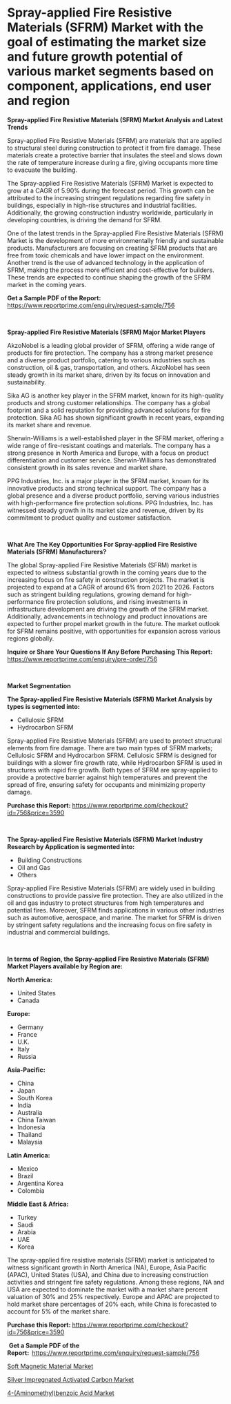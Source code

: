 <p><h1>Spray-applied Fire Resistive Materials (SFRM) Market with the goal of estimating the market size and future growth potential of various market segments based on component, applications, end user and region</h1></p><p><strong>Spray-applied Fire Resistive Materials (SFRM) Market Analysis and Latest Trends</strong></p>
<p><p>Spray-applied Fire Resistive Materials (SFRM) are materials that are applied to structural steel during construction to protect it from fire damage. These materials create a protective barrier that insulates the steel and slows down the rate of temperature increase during a fire, giving occupants more time to evacuate the building.</p><p>The Spray-applied Fire Resistive Materials (SFRM) Market is expected to grow at a CAGR of 5.90% during the forecast period. This growth can be attributed to the increasing stringent regulations regarding fire safety in buildings, especially in high-rise structures and industrial facilities. Additionally, the growing construction industry worldwide, particularly in developing countries, is driving the demand for SFRM.</p><p>One of the latest trends in the Spray-applied Fire Resistive Materials (SFRM) Market is the development of more environmentally friendly and sustainable products. Manufacturers are focusing on creating SFRM products that are free from toxic chemicals and have lower impact on the environment. Another trend is the use of advanced technology in the application of SFRM, making the process more efficient and cost-effective for builders. These trends are expected to continue shaping the growth of the SFRM market in the coming years.</p></p>
<p><strong>Get a Sample PDF of the Report:&nbsp;</strong> <a href="https://www.reportprime.com/enquiry/request-sample/756">https://www.reportprime.com/enquiry/request-sample/756</a></p>
<p>&nbsp;</p>
<p><strong>Spray-applied Fire Resistive Materials (SFRM) Major Market Players</strong></p>
<p><p>AkzoNobel is a leading global provider of SFRM, offering a wide range of products for fire protection. The company has a strong market presence and a diverse product portfolio, catering to various industries such as construction, oil & gas, transportation, and others. AkzoNobel has seen steady growth in its market share, driven by its focus on innovation and sustainability.</p><p>Sika AG is another key player in the SFRM market, known for its high-quality products and strong customer relationships. The company has a global footprint and a solid reputation for providing advanced solutions for fire protection. Sika AG has shown significant growth in recent years, expanding its market share and revenue.</p><p>Sherwin-Williams is a well-established player in the SFRM market, offering a wide range of fire-resistant coatings and materials. The company has a strong presence in North America and Europe, with a focus on product differentiation and customer service. Sherwin-Williams has demonstrated consistent growth in its sales revenue and market share.</p><p>PPG Industries, Inc. is a major player in the SFRM market, known for its innovative products and strong technical support. The company has a global presence and a diverse product portfolio, serving various industries with high-performance fire protection solutions. PPG Industries, Inc. has witnessed steady growth in its market size and revenue, driven by its commitment to product quality and customer satisfaction.</p></p>
<p>&nbsp;</p>
<p><strong>What Are The Key Opportunities For Spray-applied Fire Resistive Materials (SFRM) Manufacturers?</strong></p>
<p><p>The global Spray-applied Fire Resistive Materials (SFRM) market is expected to witness substantial growth in the coming years due to the increasing focus on fire safety in construction projects. The market is projected to expand at a CAGR of around 6% from 2021 to 2026. Factors such as stringent building regulations, growing demand for high-performance fire protection solutions, and rising investments in infrastructure development are driving the growth of the SFRM market. Additionally, advancements in technology and product innovations are expected to further propel market growth in the future. The market outlook for SFRM remains positive, with opportunities for expansion across various regions globally.</p></p>
<p><strong>Inquire or Share Your Questions If Any Before Purchasing This Report:</strong> <a href="https://www.reportprime.com/enquiry/pre-order/756">https://www.reportprime.com/enquiry/pre-order/756</a></p>
<p>&nbsp;</p>
<p><strong>Market Segmentation</strong></p>
<p><strong>The Spray-applied Fire Resistive Materials (SFRM) Market Analysis by types is segmented into:</strong></p>
<p><ul><li>Cellulosic SFRM</li><li>Hydrocarbon SFRM</li></ul></p>
<p><p>Spray-applied Fire Resistive Materials (SFRM) are used to protect structural elements from fire damage. There are two main types of SFRM markets; Cellulosic SFRM and Hydrocarbon SFRM. Cellulosic SFRM is designed for buildings with a slower fire growth rate, while Hydrocarbon SFRM is used in structures with rapid fire growth. Both types of SFRM are spray-applied to provide a protective barrier against high temperatures and prevent the spread of fire, ensuring safety for occupants and minimizing property damage.</p></p>
<p><strong>Purchase this Report:&nbsp;</strong><a href="https://www.reportprime.com/checkout?id=756&price=3590">https://www.reportprime.com/checkout?id=756&price=3590</a></p>
<p>&nbsp;</p>
<p><strong>The Spray-applied Fire Resistive Materials (SFRM) Market Industry Research by Application is segmented into:</strong></p>
<p><ul><li>Building Constructions</li><li>Oil and Gas</li><li>Others</li></ul></p>
<p><p>Spray-applied Fire Resistive Materials (SFRM) are widely used in building constructions to provide passive fire protection. They are also utilized in the oil and gas industry to protect structures from high temperatures and potential fires. Moreover, SFRM finds applications in various other industries such as automotive, aerospace, and marine. The market for SFRM is driven by stringent safety regulations and the increasing focus on fire safety in industrial and commercial buildings.</p></p>
<p>&nbsp;</p>
<p><strong>In terms of Region, the Spray-applied Fire Resistive Materials (SFRM) Market Players available by Region are:</strong></p>
<p>
    <p> <strong> North America: </strong>
        <ul>
            <li>United States</li>
            <li>Canada</li>
        </ul>
        </p> 
    <p> <strong> Europe: </strong>
        <ul>
            <li>Germany</li>
            <li>France</li>
            <li>U.K.</li>
            <li>Italy</li>
            <li>Russia</li>
        </ul>
        </p> 
    <p> <strong> Asia-Pacific: </strong>
        <ul>
            <li>China</li>
            <li>Japan</li>
            <li>South Korea</li>
            <li>India</li>
            <li>Australia</li>
            <li>China Taiwan</li>
            <li>Indonesia</li>
            <li>Thailand</li>
            <li>Malaysia</li>
        </ul>
        </p> 
    <p> <strong> Latin America: </strong>
        <ul>
            <li>Mexico</li>
            <li>Brazil</li>
            <li>Argentina Korea</li>
            <li>Colombia</li>
        </ul>
        </p> 
    <p> <strong> Middle East & Africa: </strong>
        <ul>
            <li>Turkey</li>
            <li>Saudi</li>
            <li>Arabia</li>
            <li>UAE</li>
            <li>Korea</li>
        </ul>
    </p>
    </p>
<p><p>The spray-applied fire resistive materials (SFRM) market is anticipated to witness significant growth in North America (NA), Europe, Asia Pacific (APAC), United States (USA), and China due to increasing construction activities and stringent fire safety regulations. Among these regions, NA and USA are expected to dominate the market with a market share percent valuation of 30% and 25% respectively. Europe and APAC are projected to hold market share percentages of 20% each, while China is forecasted to account for 5% of the market share.</p></p>
<p><strong>Purchase this Report: </strong><a href="https://www.reportprime.com/checkout?id=756&price=3590">https://www.reportprime.com/checkout?id=756&price=3590</a></p>
<p>&nbsp;<strong>Get a Sample PDF of the Report:&nbsp;&nbsp;</strong><a href="https://www.reportprime.com/enquiry/request-sample/756">https://www.reportprime.com/enquiry/request-sample/756</a></p>
<p><strong></strong></p>
<p><p><a href="https://github.com/lataunyatinikmelvin59ilbd0dv/Market-Research-Report-List-1/blob/main/soft-magnetic-material-market.md">Soft Magnetic Material Market</a></p><p><a href="https://github.com/pgtimber/Market-Research-Report-List-1/blob/main/silver-impregnated-activated-carbon-market.md">Silver Impregnated Activated Carbon Market</a></p><p><a href="https://unruly-ladybug-44b.notion.site/4-Aminomethyl-benzoic-Acid-Market-Research-Report-The-Key-To-Successful-Business-Strategy-Forecast-ccc2bd4d4c204d04a1b4ac90a35cf71d">4-(Aminomethyl)benzoic Acid Market</a></p></p>